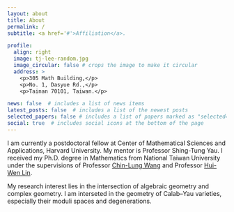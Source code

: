 ```yaml
---
layout: about
title: About
permalink: /
subtitle: <a href='#'>Affiliation</a>. 

profile:
  align: right
  image: tj-lee-random.jpg
  image_circular: false # crops the image to make it circular
  address: >
    <p>305 Math Building,</p>
    <p>No. 1, Dasyue Rd.,</p>
    <p>Tainan 70101, Taiwan.</p>

news: false  # includes a list of news items
latest_posts: false  # includes a list of the newest posts
selected_papers: false # includes a list of papers marked as "selected={true}"
social: true  # includes social icons at the bottom of the page
---
```


I am currently a postdoctoral fellow at Center of Mathematical Sciences and Applications, Harvard University. 
My mentor is Professor Shing-Tung Yau. I received my Ph.D. degree in Mathematics from National Taiwan University 
under the supervisions of Professor [Chin-Lung Wang](http://www.math.ntu.edu.tw/~dragon/) and Professor [Hui-Wen Lin](http://www.math.ntu.edu.tw/%7Elinhw/).

My research interest lies in the intersection of algebraic geometry and complex geometry. 
I am interseted in the geometry of Calab–Yau varieties, especially their moduli spaces and degenerations.
